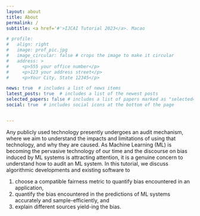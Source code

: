 ```yaml
---
layout: about
title: About
permalink: /
subtitle: <a href='#'>IJCAI Tutorial 2023</a>. Macao

# profile:
#   align: right
#   image: prof_pic.jpg
#   image_circular: false # crops the image to make it circular
#   address: >
#     <p>555 your office number</p>
#     <p>123 your address street</p>
#     <p>Your City, State 12345</p>

news: true  # includes a list of news items
latest_posts: true  # includes a list of the newest posts
selected_papers: false # includes a list of papers marked as "selected={true}"
social: true  # includes social icons at the bottom of the page


---
```


Any publicly used technology presently undergoes an audit mechanism, where we aim to understand the impacts and limitations of using that technology, and why they are caused. As Machine Learning (ML) is becoming the pervasive technology of our time and the discourse on bias induced by ML systems is attracting attention, it is a genuine concern to understand how to audit an ML system. In this tutorial, we discuss algorithmic developments and existing software to 

1. choose a compatible fairness metric to quantify bias encountered in an application,
2.  quantify the bias encountered in the predictions of ML systems accurately and sample-efficiently, and
3.  explain different sources yield-ing the bias.